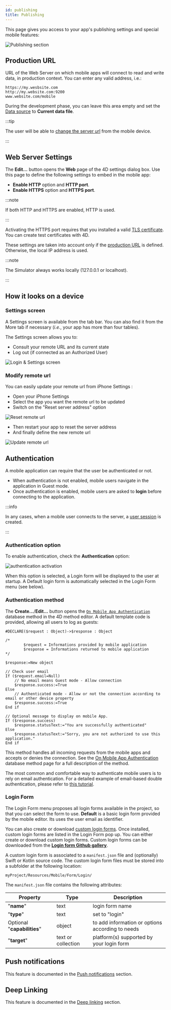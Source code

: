 ```yaml
---
id: publishing
title: Publishing
---
```


This page gives you access to your app's publishing settings and special mobile features:


![Publishing section](img/publishing.png)


## Production URL

URL of the Web Server on which mobile apps will connect to read and write data, in production context. You can enter any valid address, i.e.:

```
https://my.wesbsite.com
http://my.website.com:9200
www.website.com/mobile
```

During the development phase, you can leave this area empty and set the [Data source](data.md) to **Current data file**.

:::tip

The user will be able to [change the server url](#modify-remote-url) from the mobile device. 

:::



## Web Server Settings

The **Edit...** button opens the **Web** page of the 4D settings dialog box. Use this page to define the following settings to embed in the mobile app:

- **Enable HTTP** option and **HTTP port**.
- **Enable HTTPS** option and **HTTPS port**.

:::note

If both HTTP and HTTPS are enabled, HTTP is used.

:::

Activating the HTTPS port requires that you installed a valid [TLS certificate](https://developer.4d.com/docs/Admin/tls.html). You can create test certificates with 4D.

These settings are taken into account only if the [production URL](#production-url) is defined. Otherwise, the local IP address is used.

:::note

The Simulator always works locally (127.0.0.1 or localhost).

::: 

## How it looks on a device

### Settings screen

A Settings screen is available from the tab bar. You can also find it from the More tab if necessary (*i.e.*, your app has more than four tables).

The Settings screen allows you to:

* Consult your remote URL and its current state
* Log out (if connected as an Authorized User)

![Login & Settings screen](img/Login-Settings-screen-Publishing-section-4D-for-iOS.png)


### Modify remote url

You can easily update your remote url from iPhone Settings :

* Open your iPhone Settings
* Select the app you want the remote url to be updated
* Switch on the "Reset server address" option

![Reset remote url](img/Reset-remote-url.png)

* Then restart your app to reset the server address 
* And finally define the new remote url

![Update remote url](img/Update-remote-url.png)




## Authentication

A mobile application can require that the user be authenticated or not. 

- When authentication is not enabled, mobile users navigate in the application in Guest mode. 
- Once authentication is enabled, mobile users are asked to **login** before connecting to the application.  

:::info

In any cases, when a mobile user connects to the server, a [user session](session-management) is created.

:::

### Authentication option

To enable authentication, check the **Authentication** option:  

![authentication activation](img/authentication.png)

When this option is selected, a Login form will be displayed to the user at startup. A Default login form is automatically selected in the Login Form menu (see below). 


### Authentication method


The **Create...**/**Edit...** button opens the [`On Mobile App Authentication`](../4d/on-mobile-app-authentication.md) database method in the 4D method editor. A default template code is provided, allowing all users to log as guests:

```4d
#DECLARE($request : Object)->$response : Object

/*
		$request = Informations provided by mobile application
		$response = Informations returned to mobile application
*/

$response:=New object

// Check user email
If ($request.email=Null)
	// No email means Guest mode - Allow connection
	$response.success:=True
Else 
	// Authenticated mode - Allow or not the connection according to email or other device property
	$response.success:=True
End if 

// Optional message to display on mobile App.
If ($response.success)
	$response.statusText:="You are successfully authenticated"
Else 
	$response.statusText:="Sorry, you are not authorized to use this application."
End if 

```

This method handles all incoming requests from the mobile apps and accepts or denies the connection. See the [On Mobile App Authentication](../4d/on-mobile-app-authentication) database method page for a full description of the method. 

The most common and comfortable way to authenticate mobile users is to rely on email authentication. For a detailed example of email-based double authentication, please refer to [this tutorial](../tutorials/login-forms/email.md). 

### Login Form

The Login Form menu proposes all login forms available in the project, so that you can select the form to use.  **Default** is a basic login form provided by the mobile editor. Its uses the user email as identifier.  

You can also create or download [custom login forms](../tutorials/login-forms/custom-login-form). Once installed, custom login forms are listed in the Login Form pop up.
You can either create or download custom login forms. Custom login forms can be downloaded from the [**Login form Github gallery**](https://4d-go-mobile.github.io/gallery//#/type/form-login).

A custom login form is associated to a `manifest.json` file and (optionally) Swift or Kotlin source code. The custom login form files must be stored into a subfolder at the following location:

```
myProject/Resources/Mobile/Form/Login/
```

The `manifest.json` file contains the following attributes:

|Property|Type|Description|
|---|---|---|
|"**name**"|text|login form name |
|"**type**"|text|set to "login" |
|Optional "**capabilities**"|object|to add information or options according to needs |
|"**target**"|text or collection|platform(s) supported by your login form |





## Push notifications

This feature is documented in the [Push notifications](../special-features/push-notification.md) section.


## Deep Linking

This feature is documented in the [Deep linking](../special-features/deep-linking) section. 



